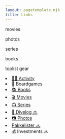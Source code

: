 ```yaml
---
layout: pagetemplate.njk
title: Links
---
```


movies

photos

series

books

toplist
gear
  <li><a href="https://andersos.net/2016/04/17/3000000/">🏃🏼 Activity</a></li>
            <li><a href="https://boardgames.andersos.net">🎲 Boardgames</a></li>
            <li><a href="https://books.andersos.net">📚 Books</a></li>
            <li><a href="https://movies.andersos.net">🎬 Movies</a></li>
            <li><a href="https://series.andersos.net">📺 Series</a></li>
            <li><a href="https://divelog.andersos.net">🤿 Divelog 🔜</a></li>
            <li><a href="https://photos.andersos.net">📷 Photos</a></li>
            <li><a href="https://andersos.net/pakkkelister">Pakkelister 🔜</a></li>
            <li><a>💰 Investments 🔜</a></li>
